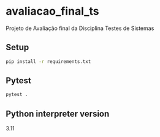 # avaliacao_final_ts
Projeto de Avaliação final da Disciplina Testes de Sistemas

## Setup

```bash
pip install -r requirements.txt
```

## Pytest

```bash
pytest .
```
## Python interpreter version
3.11
